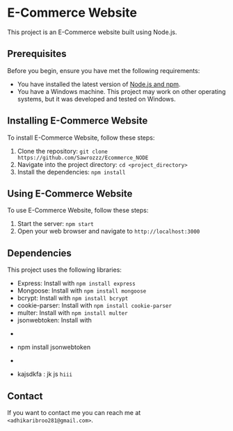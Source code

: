 # E-Commerce Website

This project is an E-Commerce website built using Node.js.

## Prerequisites

Before you begin, ensure you have met the following requirements:

* You have installed the latest version of [Node.js and npm](https://nodejs.org/en/download/).
* You have a Windows machine. This project may work on other operating systems, but it was developed and tested on Windows.

## Installing E-Commerce Website

To install E-Commerce Website, follow these steps:

1. Clone the repository: ```git clone https://github.com/Sawrozzz/Ecommerce_NODE```
2. Navigate into the project directory: ```cd <project_directory>```
3. Install the dependencies: ```npm install```

## Using E-Commerce Website

To use E-Commerce Website, follow these steps:

1. Start the server: ```npm start```
2. Open your web browser and navigate to ```http://localhost:3000```

## Dependencies

This project uses the following libraries:

* Express: Install with   ```npm install express```
* Mongoose: Install with ```npm install mongoose```
* bcrypt: Install with ```npm install bcrypt```
* cookie-parser: Install with ```npm install cookie-parser```
* multer: Install with ```npm install multer```
* jsonwebtoken: Install with
*  ```
* npm install jsonwebtoken
* ```
* kajsdkfa : jk js   ```hiii```

## Contact

If you want to contact me you can reach me at `<adhikaribroo281@gmail.com>`.
